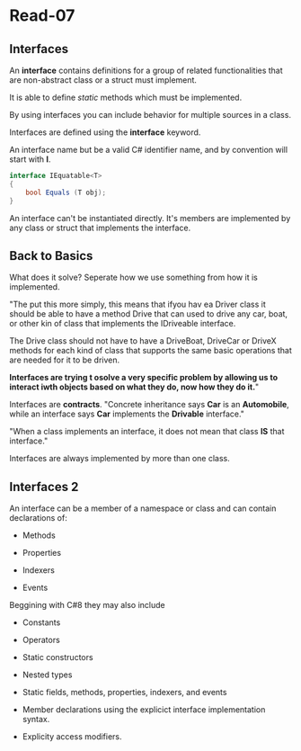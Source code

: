 # Read-07

## Interfaces

An **interface** contains definitions for a group of related functionalities that are non-abstract class or a struct must implement.

It is able to define *static* methods which must be implemented.

By using interfaces you can include behavior for multiple sources in a class.

Interfaces are defined using the **interface** keyword.

An interface name but be a valid C# identifier name, and by convention will start with **I**.

```csharp
interface IEquatable<T>
{
    bool Equals (T obj);
}
```

An interface can't be instantiated directly. It's members are implemented by any class or struct that implements the interface.


## Back to Basics

What does it solve? Seperate how we use something from how it is implemented.

"The put this more simply, this means that ifyou hav ea Driver class it should be able to have a method Drive that can used to drive any car, boat, or other kin of class that implements the IDriveable interface.

The Drive class should not have to have a DriveBoat, DriveCar or DriveX methods for each kind of class that supports the same basic operations that are needed for it to be driven.

**Interfaces are trying t osolve a very specific problem by allowing us to interact iwth objects based on what they do, now how they do it.**"

Interfaces are **contracts**. "Concrete inheritance says **Car** is an **Automobile**, while an interface says **Car** implements the **Drivable** interface."

"When a class implements an interface, it does not mean that class **IS** that interface."

Interfaces are always implemented by more than one class.

## Interfaces 2

An interface can be a member of a namespace or class and can contain declarations of:

- Methods

- Properties

- Indexers

- Events

Beggining with C#8 they may also include

- Constants

- Operators

- Static constructors

- Nested types

- Static fields, methods, properties, indexers, and events

- Member declarations using the explicict interface implementation syntax.

- Explicity access modifiers.
